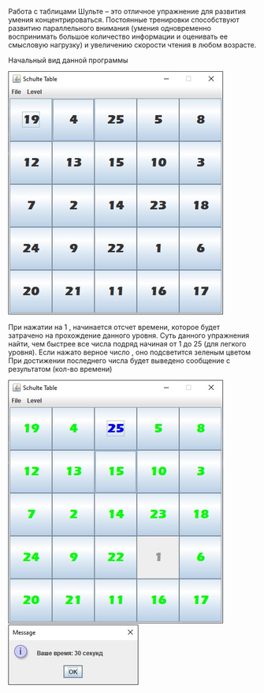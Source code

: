 Работа с таблицами Шульте – это отличное упражнение для развития умения концентрироваться. Постоянные тренировки способствуют развитию параллельного внимания (умения одновременно воспринимать большое количество информации и оценивать ее смысловую нагрузку) и увеличению скорости чтения в любом возрасте.

Начальный вид данной программы

![Image for project](https://github.com/OlKomar35/shulte_table/blob/master/images_for_project/screen1.jpg)


При нажатии на 1 , начинается отсчет времени, которое будет затрачено на прохождение данного уровня. Суть данного упражнения найти, чем быстрее все числа подряд начиная от 1 до 25 (для легкого уровня). Если нажато верное число , оно подсветится зеленым цветом 
При достижении последнего числа будет выведено сообщение с результатом (кол-во времени)

![Image for project](https://github.com/OlKomar35/shulte_table/blob/master/images_for_project/screen2.jpg)
![Image for project](https://github.com/OlKomar35/shulte_table/blob/master/images_for_project/screen3.jpg)
